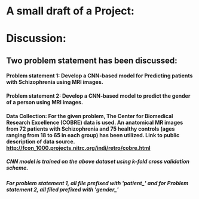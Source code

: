 # A small draft of a Project:

# Discussion:
## Two problem statement has been discussed:
#### Problem statement 1: Develop a CNN-based model for Predicting patients with Schizophrenia using MRI images. 
#### Problem statement 2: Develop a CNN-based model to predict the gender of a person using MRI images.

#### Data Collection: For the given problem, The Center for Biomedical Research Excellence (COBRE) data is used. An anatomical MR images from 72 patients with Schizophrenia and 75 healthy controls (ages ranging from 18 to 65 in each group) has been utilized. Link to public description of data source. http://fcon_1000.projects.nitrc.org/indi/retro/cobre.html
##### CNN model is trained on the above dataset using k-fold cross validation scheme. 
##### For problem statement 1, all file prefixed with 'patient_' and for Problem statement 2, all filed prefixed with 'gender_'

